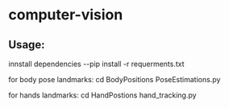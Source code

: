 # computer-vision

## Usage:
innstall dependencies
--pip install -r requerments.txt

for body pose landmarks:
    cd BodyPositions
    PoseEstimations.py

for hands landmarks:
        cd HandPostions
        hand_tracking.py
